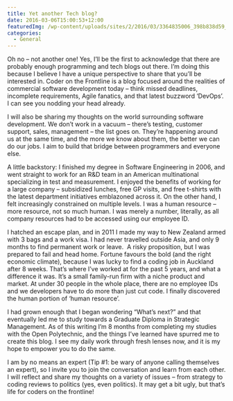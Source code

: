 ```yaml
---
title: Yet another Tech blog?
date: 2016-03-06T15:00:53+12:00
featuredImg: /wp-content/uploads/sites/2/2016/03/3364835006_398b838d59_b.jpg
categories:
  - General
---
```

Oh no – not another one! Yes, I’ll be the first to acknowledge that there are probably enough programming and tech blogs out there. I’m doing this because I believe I have a unique perspective to share that you’ll be interested in. Coder on the Frontline is a blog focused around the realities of commercial software development today – think missed deadlines, incomplete requirements, Agile fanatics, and that latest buzzword ‘DevOps’. I can see you nodding your head already.

<!--more-->

I will also be sharing my thoughts on the world surrounding software development. We don’t work in a vacuum – there’s testing, customer support, sales, management – the list goes on. They’re happening around us at the same time, and the more we know about them, the better we can do our jobs. I aim to build that bridge between programmers and everyone else.

A little backstory: I finished my degree in Software Engineering in 2006, and went straight to work for an R&D team in an American multinational specializing in test and measurement. I enjoyed the benefits of working for a large company – subsidized lunches, free GP visits, and free t-shirts with the latest department initiatives emblazoned across it. On the other hand, I felt increasingly constrained on multiple levels. I was a human resource – more resource, not so much human. I was merely a number, literally, as all company resources had to be accessed using our employee ID.

I hatched an escape plan, and in 2011 I made my way to New Zealand armed with 3 bags and a work visa. I had never travelled outside Asia, and only 9 months to find permanent work or leave.  A risky proposition, but I was prepared to fail and head home. Fortune favours the bold (and the right economic climate), because I was lucky to find a coding job in Auckland after 8 weeks. That’s where I’ve worked at for the past 5 years, and what a difference it was. It’s a small family-run firm with a niche product and market. At under 30 people in the whole place, there are no employee IDs and we developers have to do more than just cut code. I finally discovered the human portion of ‘human resource’.

I had grown enough that I began wondering “What’s next?” and that eventually led me to study towards a Graduate Diploma in Strategic Management. As of this writing I’m 8 months from completing my studies with the Open Polytechnic, and the things I’ve learned have spurred me to create this blog. I see my daily work through fresh lenses now, and it is my hope to empower you to do the same.

I am by no means an expert (Tip #1: be wary of anyone calling themselves an expert), so I invite you to join the conversation and learn from each other. I will reflect and share my thoughts on a variety of issues – from strategy to coding reviews to politics (yes, even politics). It may get a bit ugly, but that’s life for coders on the frontline!